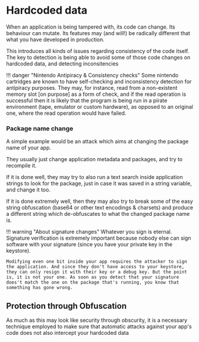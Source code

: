 # Hardcoded data

When an application is being tampered with, its code can change. 
Its behaviour can mutate. Its features may (and will!) be radically different that what you have developed in production.

This introduces all kinds of issues regarding consistency of the code itself. The key to detection is being able to avoid some of those code changes on hardcoded data, and detecting inconsitencies

!!! danger "Nintendo Antipiracy & Consistency checks"
	Some nintendo cartridges are known to have self-checking and inconsistency detection for antipiracy purposes. 
	They may, for instance, read from a non-existent memory slot [on purpose] as a form of check, and if the read operation is successful then it is likely that the program is being run in a pirate environment (tape, emulator or custom hardware), as opposed to an original one, where the read operation would have failed.

### Package name change
A simple example would be an attack which aims at changing the package name of your app.

They usually just change application metadata and packages, and try to recompile it.

If it is done well, they may try to also run a text search inside application strings to look for the package, just in case it was saved in a string variable, and change it too. 

If it is done extremely well, then they may also try to break some of the easy string obfuscation (base64 or other text encodings & charsets) and produce a different string which de-obfuscates to what the changed package name is.

!!! warning "About signature changes"
	Whatever you sign is eternal.
	Signature verification is extremely important because nobody else can sign software with your signature (since you have your private key in the keystore).

	Modifying even one bit inside your app requires the attacker to sign the application. And since they don't have access to your keystore, they can only resign it with their key or a debug key. But the point is, it is not your one. As soon as you detect that your signature does't match the one on the package that's running, you know that something has gone wrong.


## Protection through Obfuscation
As much as this may look like security through obscurity, it is a necessary technique employed to make sure that automatic attacks against your app's code does not also intercept your hardcoded data

